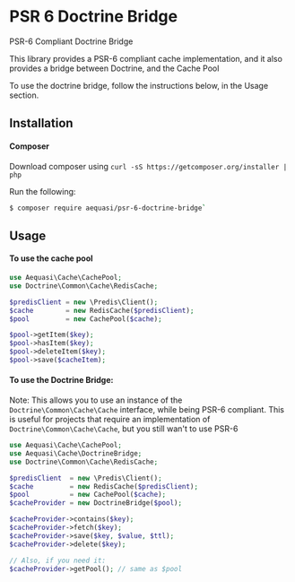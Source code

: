 # PSR 6 Doctrine Bridge
PSR-6 Compliant Doctrine Bridge

This library provides a PSR-6 compliant cache implementation, and it also provides a bridge between Doctrine, and the Cache Pool

To use the doctrine bridge, follow the instructions below, in the Usage section.

## Installation

#### Composer

Download composer using `curl -sS https://getcomposer.org/installer | php`

Run the following:

```sh
$ composer require aequasi/psr-6-doctrine-bridge`
```

## Usage

#### To use the cache pool

```php
use Aequasi\Cache\CachePool;
use Doctrine\Common\Cache\RedisCache;

$predisClient = new \Predis\Client();
$cache        = new RedisCache($predisClient);
$pool         = new CachePool($cache);

$pool->getItem($key);
$pool->hasItem($key);
$pool->deleteItem($key);
$pool->save($cacheItem);
```


#### To use the Doctrine Bridge:

Note: This allows you to use an instance of the `Doctrine\Common\Cache\Cache` interface, while being PSR-6 compliant. 
This is useful for projects that require an implementation of `Doctrine\Common\Cache\Cache`, but you still wan't to use
PSR-6

```php
use Aequasi\Cache\CachePool;
use Aequasi\Cache\DoctrineBridge;
use Doctrine\Common\Cache\RedisCache;

$predisClient  = new \Predis\Client();
$cache         = new RedisCache($predisClient);
$pool          = new CachePool($cache);
$cacheProvider = new DoctrineBridge($pool);

$cacheProvider->contains($key);
$cacheProvider->fetch($key);
$cacheProvider->save($key, $value, $ttl);
$cacheProvider->delete($key);

// Also, if you need it:
$cacheProvider->getPool(); // same as $pool
```
